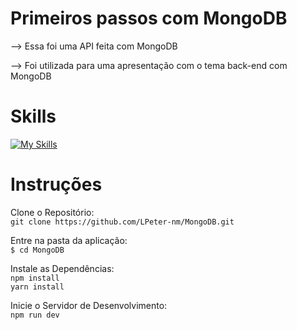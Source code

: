 # Primeiros passos com MongoDB

--> Essa foi uma API feita com MongoDB 

--> Foi utilizada para uma apresentação com o tema back-end com MongoDB 

# Skills
[![My Skills](https://skillicons.dev/icons?i=docker,express,nodejs,js,mongodb,git,npm,vscode)](https://skillicons.dev)

# Instruções
Clone o Repositório:<br>
`git clone https://github.com/LPeter-nm/MongoDB.git`<br>

Entre na pasta da aplicação:<br>
`$ cd MongoDB`<br>

Instale as Dependências:<br>
`npm install`<br>
`yarn install`<br>

Inicie o Servidor de Desenvolvimento:<br>
`npm run dev`<br>

